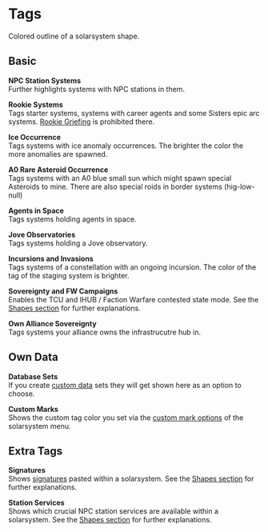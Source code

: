 # Tags
Colored outline of a solarsystem shape.

## Basic
**NPC Station Systems**<br>
Further highlights systems with NPC stations in them.

**Rookie Systems**<br>
Tags starter systems, systems with career agents and some Sisters epic arc systems. [Rookie Griefing](https://support.eveonline.com/hc/en-us/articles/203209712-Rookie-Griefing) is prohibited there.

**Ice Occurrence**<br>
Tags systems with ice anomaly occurrences. The brighter the color the more anomalies are spawned.

**A0 Rare Asteroid Occurrence**<br>
Tags systems with an A0 blue small sun which might spawn special Asteroids to mine. There are also special roids in border systems (hig-low-null) 

**Agents in Space**<br>
Tags systems holding agents in space.

**Jove Observatories**<br>
Tags systems holding a Jove observatory.

**Incursions and Invasions**<br>
Tags systems of a constellation with an ongoing incursion. The color of the tag of the staging system is brighter.

**Sovereignty and FW Campaigns**<br>
Enables the TCU and IHUB / Faction Warfare contested state mode. See the [Shapes section](https://eveeye.readthedocs.io/en/latest/map/shapes/#Sovereignty-Structures-and-Campaigns) for further explanations.

**Own Alliance Sovereignty**<br>
Tags systems your alliance owns the infrastrucutre hub in.    


## Own Data
**Database Sets**<br>
If you create [custom data](https://eveeye.readthedocs.io/en/latest/data/database/) sets they will get shown here as an option to choose.<br>

**Custom Marks**<br>
Shows the custom tag color you set via the [custom mark options](https://eveeye.readthedocs.io/en/latest/sharing/custom-marks/) of the solarsystem menu.

## Extra Tags
**Signatures**<br>
Shows [signatures](https://eveeye.readthedocs.io/en/latest/sharing/signatures/) pasted within a solarsystem. See the [Shapes section](https://eveeye.readthedocs.io/en/latest/map/shapes/#Station-Services-and-Signatures) for further explanations.

**Station Services**<br>
Shows which crucial NPC station services are available within a solarsystem. See the [Shapes section](https://eveeye.readthedocs.io/en/latest/map/shapes/#Station-Services-and-Signatures) for further explanations.


<!--stackedit_data:
eyJoaXN0b3J5IjpbMTE2NTA2MTU0OSwtMjEzNjYxNzMxOSwtMT
AyODAwODcyMCwtNjM1ODQwNjM1LDExNzA4OTY4NDEsMTMwNTk0
NDI3Niw1ODEzMDEzNDgsNTE1MDA5ODddfQ==
-->